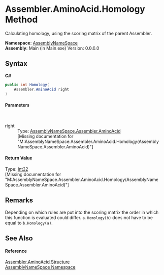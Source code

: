 # Assembler.AminoAcid.Homology Method 
 

Calculating homology, using the scoring matrix of the parent Assembler.

**Namespace:**&nbsp;<a href="6bcc80ef-5cfd-db5f-1eb2-7297d1c16397">AssemblyNameSpace</a><br />**Assembly:**&nbsp;Main (in Main.exe) Version: 0.0.0.0

## Syntax

**C#**<br />
``` C#
public int Homology(
	Assembler.AminoAcid right
)
```


#### Parameters
&nbsp;<dl><dt>right</dt><dd>Type: <a href="6c08d832-b4a6-5a74-e503-fb03127f8c59">AssemblyNameSpace.Assembler.AminoAcid</a><br />\[Missing <param name="right"/> documentation for "M:AssemblyNameSpace.Assembler.AminoAcid.Homology(AssemblyNameSpace.Assembler.AminoAcid)"\]</dd></dl>

#### Return Value
Type: <a href="http://msdn2.microsoft.com/en-us/library/td2s409d" target="_blank">Int32</a><br />\[Missing <returns> documentation for "M:AssemblyNameSpace.Assembler.AminoAcid.Homology(AssemblyNameSpace.Assembler.AminoAcid)"\]

## Remarks
Depending on which rules are put into the scoring matrix the order in which this function is evaluated could differ. `a.Homology(b)` does not have to be equal to `b.Homology(a)`.

## See Also


#### Reference
<a href="6c08d832-b4a6-5a74-e503-fb03127f8c59">Assembler.AminoAcid Structure</a><br /><a href="6bcc80ef-5cfd-db5f-1eb2-7297d1c16397">AssemblyNameSpace Namespace</a><br />